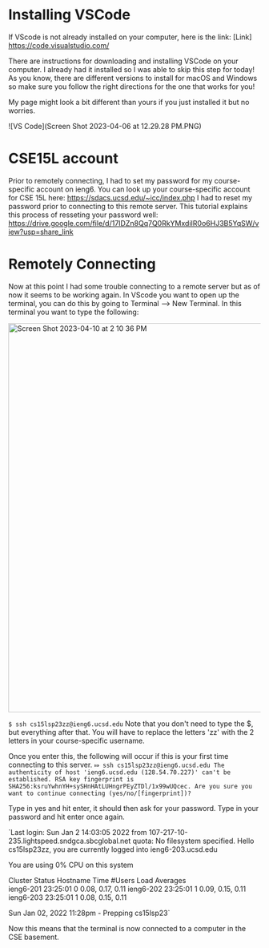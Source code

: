 
# Installing VSCode

If VScode is not already installed on your computer, here is the link: [Link] https://code.visualstudio.com/

There are instructions for downloading and installing VSCode on your computer. I already had it installed so I was able to skip this step for today! 
As you know, there are different versions to install for macOS and Windows so make sure you follow the right directions for the one that works for you!

My page might look a bit different than yours if you just installed it but no worries.

![VS Code](Screen Shot 2023-04-06 at 12.29.28 PM.PNG)

# CSE15L account
Prior to remotely connecting, I had to set my password for my course-specific account on ieng6. 
You can look up your course-specific account for CSE 15L here: https://sdacs.ucsd.edu/~icc/index.php
I had to reset my password prior to connecting to this remote server. 
This tutorial explains this process of resseting your password well: https://drive.google.com/file/d/17IDZn8Qq7Q0RkYMxdiIR0o6HJ3B5YqSW/view?usp=share_link

# Remotely Connecting
Now at this point I had some trouble connecting to a remote server but as of now it seems to be working again. In VScode you want to open up the terminal, you can do this by going to Terminal --> New Terminal.
In this terminal you want to type the following:

<img width="777" alt="Screen Shot 2023-04-10 at 2 10 36 PM" src="https://user-images.githubusercontent.com/130100480/230999582-47f90641-d5cb-4a73-9378-703afa77fbcd.png">

`$ ssh cs15lsp23zz@ieng6.ucsd.edu`
Note that you don't need to type the $, but everything after that.
You will have to replace the letters 'zz' with the 2 letters in your course-specific username.

Once you enter this, the following will occur if this is your first time connecting to this server.
`⤇ ssh cs15lsp23zz@ieng6.ucsd.edu
The authenticity of host 'ieng6.ucsd.edu (128.54.70.227)' can't be established.
RSA key fingerprint is SHA256:ksruYwhnYH+sySHnHAtLUHngrPEyZTDl/1x99wUQcec.
Are you sure you want to continue connecting (yes/no/[fingerprint])? `

Type in yes and hit enter, it should then ask for your password. 
Type in your password and hit enter once again. 

`Last login: Sun Jan  2 14:03:05 2022 from 107-217-10-235.lightspeed.sndgca.sbcglobal.net
quota: No filesystem specified.
Hello cs15lsp23zz, you are currently logged into ieng6-203.ucsd.edu

You are using 0% CPU on this system

Cluster Status 
Hostname     Time    #Users  Load  Averages  
ieng6-201   23:25:01   0  0.08,  0.17,  0.11
ieng6-202   23:25:01   1  0.09,  0.15,  0.11
ieng6-203   23:25:01   1  0.08,  0.15,  0.11

Sun Jan 02, 2022 11:28pm - Prepping cs15lsp23`

Now this means that the terminal is now connected to a computer in the CSE basement.

